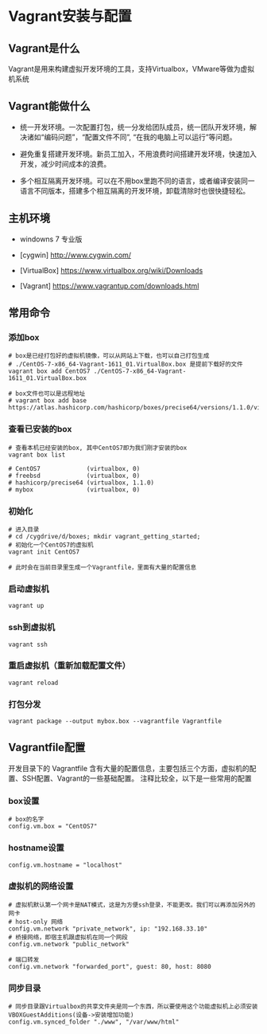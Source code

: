 # Vagrant安装与配置

## Vagrant是什么

Vagrant是用来构建虚拟开发环境的工具，支持Virtualbox，VMware等做为虚拟机系统

## Vagrant能做什么

* 统一开发环境。一次配置打包，统一分发给团队成员，统一团队开发环境，解决诸如“编码问题”，“配置文件不同”, “在我的电脑上可以运行”等问题。

* 避免重复搭建开发环境。新员工加入，不用浪费时间搭建开发环境，快速加入开发，减少时间成本的浪费。

* 多个相互隔离开发环境。可以在不用box里跑不同的语言，或者编译安装同一语言不同版本，搭建多个相互隔离的开发环境，卸载清除时也很快捷轻松。


## 主机环境

* windowns 7 专业版

* [cygwin] http://www.cygwin.com/ 

* [VirtualBox] https://www.virtualbox.org/wiki/Downloads

* [Vagrant] https://www.vagrantup.com/downloads.html

## 常用命令

### 添加box

    # box是已经打包好的虚拟机镜像，可以从网站上下载，也可以自己打包生成
    # ./CentOS-7-x86_64-Vagrant-1611_01.VirtualBox.box 是提前下载好的文件
    vagrant box add CentOS7 ./CentOS-7-x86_64-Vagrant-1611_01.VirtualBox.box

    # box文件也可以是远程地址
    # vagrant box add base https://atlas.hashicorp.com/hashicorp/boxes/precise64/versions/1.1.0/virtualbox.box

### 查看已安装的box

    # 查看本机已经安装的box, 其中CentOS7即为我们刚才安装的box
    vagrant box list
    
    # CentOS7             (virtualbox, 0)
    # freebsd             (virtualbox, 0)
    # hashicorp/precise64 (virtualbox, 1.1.0)
    # mybox               (virtualbox, 0)

### 初始化

    # 进入目录
    # cd /cygdrive/d/boxes; mkdir vagrant_getting_started;
    # 初始化一个CentOS7的虚拟机
    vagrant init CentOS7

    # 此时会在当前目录里生成一个Vagrantfile，里面有大量的配置信息

### 启动虚拟机

    vagrant up

### ssh到虚拟机
    
    vagrant ssh

### 重启虚拟机（重新加载配置文件）
    
    vagrant reload

### 打包分发

    vagrant package --output mybox.box --vagrantfile Vagrantfile

## Vagrantfile配置

开发目录下的 Vagrantfile 含有大量的配置信息，主要包括三个方面，虚拟机的配置、SSH配置、Vagrant的一些基础配置。
注释比较全，以下是一些常用的配置

### box设置

```
# box的名字
config.vm.box = "CentOS7"
```

### hostname设置

    config.vm.hostname = "localhost"

### 虚拟机的网络设置

    # 虚拟机默认第一个网卡是NAT模式，这是为方便ssh登录，不能更改。我们可以再添加另外的网卡
    # host-only 网络
    config.vm.network "private_network", ip: "192.168.33.10"
    # 桥接网络，即宿主机跟虚拟机在同一个网段
    config.vm.network "public_network"

    # 端口转发
    config.vm.network "forwarded_port", guest: 80, host: 8080

### 同步目录
    
    # 同步目录跟Virtualbox的共享文件夹是同一个东西，所以要使用这个功能虚拟机上必须安装VBOXGuestAdditions(设备->安装增加功能)
    config.vm.synced_folder "./www", "/var/www/html"
